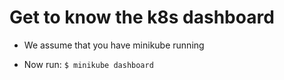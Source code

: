 # Get to know the k8s dashboard

* We assume that you have minikube running

* Now run:
    `$ minikube dashboard`

